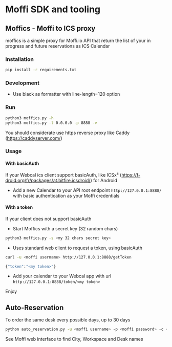 # Moffi SDK and tooling

## Moffics - Moffi to ICS proxy

moffics is a simple proxy for Moffi.io API that return the list of your in progress and future reservations as ICS Calendar

### Installation

```bash
pip install -r requirements.txt
```

### Development

- Use black as formatter with line-length=120 option

### Run

```bash
python3 moffics.py -h
python3 moffics.py -l 0.0.0.0 -p 8888 -v
```

You should considerate use https reverse proxy like Caddy (https://caddyserver.com/)

### Usage

#### With basicAuth

If your Webcal ics client support basicAuth, like ICSx⁵ (https://f-droid.org/fr/packages/at.bitfire.icsdroid/) for Android 

- Add a new Calendar to your API root endpoint `http://127.0.0.1:8888/` with basic authentication as your Moffi credentials

#### With a token

If your client does not support basicAuth
- Start Moffics with a secret key (32 random chars)
```bash
python3 moffics.py -s <my 32 chars secret key>
```
- Uses standard web client to request a token, using basicAuth
```bash
curl -u <moffi username> http://127.0.0.1:8888/getToken

{"token":"<my token>"}
```

- Add your calendar to your Webcal app with url `http://127.0.0.1:8888/token/<my token>`

Enjoy


## Auto-Reservation

To order the same desk every possible days, up to 30 days

```bash
python auto_reservation.py -u <moffi username> -p <moffi password> -c <City where to book> -w <Workspace name> -d <Desk full name>
```
See Moffi web interface to find City, Workspace and Desk names
